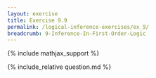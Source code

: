 ```yaml
---
layout: exercise
title: Exercise 9.9
permalink: /logical-inference-exercises/ex_9/
breadcrumb: 9-Inference-In-First-Order-Logic
---
```


{% include mathjax_support %}

<div><i class="arrow-up loader" data-chapter="logical-inference-exercises" data-exercise="ex_9" data-rating="0"></i></div>
{% include_relative question.md %}
